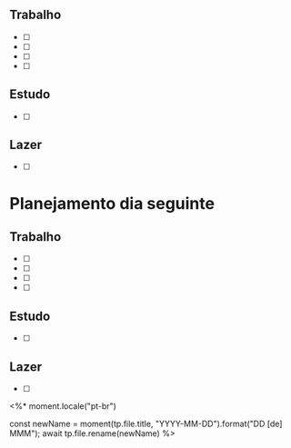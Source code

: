 ## Trabalho
- [ ] 
- [ ] 
- [ ] 
- [ ] 
## Estudo
- [ ] 
## Lazer
- [ ] 

# Planejamento dia seguinte
## Trabalho
- [ ] 
- [ ] 
- [ ] 
- [ ] 
## Estudo
- [ ] 
## Lazer
- [ ] 

<%* 
moment.locale("pt-br")

const newName = moment(tp.file.title, "YYYY-MM-DD").format("DD [de] MMM");
await tp.file.rename(newName)
%>